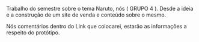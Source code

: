 Trabalho do semestre sobre o tema Naruto, nós ( GRUPO 4 ). Desde a ideia e a construção de um site de venda e conteúdo sobre o mesmo.

Nós comentários dentro do Link que colocarei, estarão as informações a respeito do protótipo.
